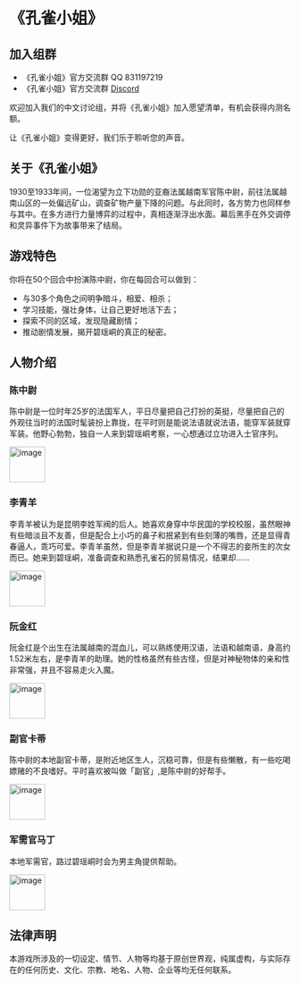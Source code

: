 # 《孔雀小姐》

## 加入组群

 * 《孔雀小姐》官方交流群 QQ 831197219
 * 《孔雀小姐》官方交流群 [Discord](https://discord.gg/YWE6yFK5Bv)

欢迎加入我们的中文讨论组，并将《孔雀小姐》加入愿望清单，有机会获得内测名额。

让《孔雀小姐》变得更好，我们乐于聆听您的声音。

## 关于《孔雀小姐》

1930至1933年间，一位渴望为立下功勋的亚裔法属越南军官陈中尉，前往法属越南山区的一处偏远矿山，调查矿物产量下降的问题。与此同时，各方势力也同样参与其中。在多方进行力量博弈的过程中，真相逐渐浮出水面。幕后黑手在外交调停和灵异事件下为故事带来了结局。

## 游戏特色
你将在50个回合中扮演陈中尉，你在每回合可以做到：
- 与30多个角色之间明争暗斗，相爱、相杀；
- 学习技能，强壮身体，让自己更好地活下去；
- 探索不同的区域，发现隐藏剧情；
- 推动剧情发展，揭开碧瑶峒的真正的秘密。

## 人物介绍

### 陈中尉
陈中尉是一位时年25岁的法国军人，平日尽量把自己打扮的英挺，尽量把自己的外观往当时的法国时髦装扮上靠拢，在平时则是能说法语就说法语，能穿军装就穿军装。他野心勃勃，独自一人来到碧瑶峒考察，一心想通过立功进入士官序列。

<img width="64" alt="image" src="https://github.com/otter-club/miss-peacock-web/assets/4829591/31068e3e-1dec-47ff-ac34-c15ee5fb503d">

### 李青羊
李青羊被认为是昆明李姓军阀的后人。她喜欢身穿中华民国的学校校服，虽然眼神有些暗淡且不友善，但是配合上小巧的鼻子和抿紧到有些刻薄的嘴唇，还是显得青春逼人，乖巧可爱。李青羊虽然，但是李青羊据说只是一个不得志的妾所生的次女而已。她来到碧瑶峒，准备调查和熟悉孔雀石的贸易情况，结果却……

<img width="64" alt="image" src="https://github.com/otter-club/miss-peacock-web/assets/4829591/a6419939-2012-4737-b00f-27652ae5eb99">

### 阮金红
阮金红是个出生在法属越南的混血儿，可以熟练使用汉语，法语和越南语，身高约1.52米左右，是李青羊的助理。她的性格虽然有些古怪，但是对神秘物体的亲和性非常强，并且不容易走火入魔。

<img width="64" alt="image" src="https://github.com/otter-club/miss-peacock-web/assets/4829591/f99bb8a0-68a9-48de-9feb-39eb37494915">

### 副官卡蒂
陈中尉的本地副官卡蒂，是附近地区生人，沉稳可靠，但是有些懒散，有一些吃喝嫖赌的不良嗜好。平时喜欢被叫做「副官」,是陈中尉的好帮手。

<img width="64" alt="image" src="https://github.com/otter-club/miss-peacock-web/assets/4829591/a994a17c-93d7-40df-a294-b126a43dcf36">

### 军需官马丁
本地军需官，路过碧瑶峒时会为男主角提供帮助。

<img width="64" alt="image" src="https://github.com/otter-club/miss-peacock-web/assets/4829591/e445237e-d7eb-4b0f-ad72-f8cbfdba1656">

## 法律声明
本游戏所涉及的一切设定、情节、人物等均基于原创世界观，纯属虚构，与实际存在的任何历史、文化、宗教、地名、人物、企业等均无任何联系。
